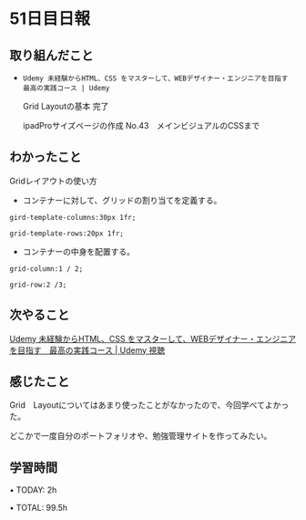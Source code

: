 # 51日目日報

## 取り組んだこと
- `Udemy 未経験からHTML、CSS をマスターして、WEBデザイナー・エンジニアを目指す　最高の実践コース | Udemy`

  Grid Layoutの基本 完了

  ipadProサイズページの作成 No.43　メインビジュアルのCSSまで

## わかったこと
Gridレイアウトの使い方

- コンテナーに対して、グリッドの割り当てを定義する。

 `gird-template-columns:30px 1fr;`

 `grid-template-rows:20px 1fr;`

- コンテナーの中身を配置する。

 `grid-column:1 / 2; `

 `grid-row:2 /3;`
 
## 次やること
[Udemy 未経験からHTML、CSS をマスターして、WEBデザイナー・エンジニアを目指す　最高の実践コース | Udemy 視聴](https://www.udemy.com/course/html5css3-b/learn/lecture/21206972#questions)

## 感じたこと
Grid　Layoutについてはあまり使ったことがなかったので、今回学べてよかった。

どこかで一度自分のポートフォリオや、勉強管理サイトを作ってみたい。

## 学習時間
• TODAY: 2h

• TOTAL: 99.5h
